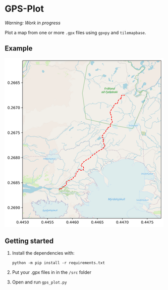 # GPS-Plot

_Warning: Work in progress_

Plot a map from one or more `.gpx` files using `gpxpy` and `tilemapbase`.

## Example

![](/docs/output.png)

## Getting started

1. Install the dependencies with:

   ```
   python -m pip install -r requirements.txt
   ```

2. Put your .gpx files in in the `/src` folder

3. Open and run `gps_plot.py`
